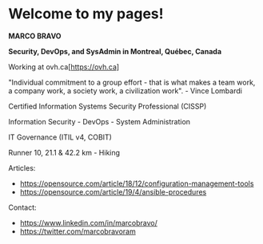 # Welcome to my pages!

**MARCO BRAVO**

**Security, DevOps, and SysAdmin in Montreal, Québec, Canada**

Working at ovh.ca[https://ovh.ca]

"Individual commitment to a group effort - that is what makes a team work, a company work, a society work, a civilization work". - Vince Lombardi

Certified Information Systems Security Professional (CISSP)

Information Security - DevOps - System Administration

IT Governance (ITIL v4, COBIT)

Runner 10, 21.1 & 42.2 km - Hiking

Articles:
- https://opensource.com/article/18/12/configuration-management-tools
- https://opensource.com/article/19/4/ansible-procedures

Contact:
- https://www.linkedin.com/in/marcobravo/
- https://twitter.com/marcobravoram
